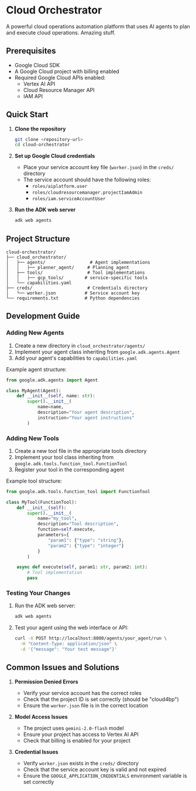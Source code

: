 # Cloud Orchestrator

A powerful cloud operations automation platform that uses AI agents to plan and execute cloud operations. Amazing stuff.

## Prerequisites

- Google Cloud SDK
- A Google Cloud project with billing enabled
- Required Google Cloud APIs enabled:
  - Vertex AI API
  - Cloud Resource Manager API
  - IAM API

## Quick Start

1. **Clone the repository**
   ```bash
   git clone <repository-url>
   cd cloud-orchestrator
   ```

2. **Set up Google Cloud credentials**
   - Place your service account key file (`worker.json`) in the `creds/` directory
   - The service account should have the following roles:
     - `roles/aiplatform.user`
     - `roles/cloudresourcemanager.projectIamAdmin`
     - `roles/iam.serviceAccountUser`



3. **Run the ADK web server**
   ```bash
   adk web agents
   ```

## Project Structure

```
cloud-orchestrator/
├── cloud_orchestrator/
│   ├── agents/                 # Agent implementations
│   │   ├── planner_agent/     # Planning agent
│   ├── tools/                 # Tool implementations
│   │   ├── gcp_tools/        # service-specific tools
│   └── capabilities.yaml      
├── creds/                     # Credentials directory
│   └── worker.json           # Service account key
└── requirements.txt          # Python dependencies
```

## Development Guide

### Adding New Agents

1. Create a new directory in `cloud_orchestrator/agents/`
2. Implement your agent class inheriting from `google.adk.agents.Agent`
3. Add your agent's capabilities to `capabilities.yaml`

Example agent structure:
```python
from google.adk.agents import Agent

class MyAgent(Agent):
    def __init__(self, name: str):
        super().__init__(
            name=name,
            description="Your agent description",
            instruction="Your agent instructions"
        )
```

### Adding New Tools

1. Create a new tool file in the appropriate tools directory
2. Implement your tool class inheriting from `google.adk.tools.function_tool.FunctionTool`
3. Register your tool in the corresponding agent

Example tool structure:
```python
from google.adk.tools.function_tool import FunctionTool

class MyTool(FunctionTool):
    def __init__(self):
        super().__init__(
            name="my_tool",
            description="Tool description",
            function=self.execute,
            parameters={
                "param1": {"type": "string"},
                "param2": {"type": "integer"}
            }
        )

    async def execute(self, param1: str, param2: int):
        # Tool implementation
        pass
```

### Testing Your Changes

1. Run the ADK web server:
   ```bash
   adk web agents
   ```

2. Test your agent using the web interface or API:
   ```bash
   curl -X POST http://localhost:8000/agents/your_agent/run \
     -H "Content-Type: application/json" \
     -d '{"message": "Your test message"}'
   ```

## Common Issues and Solutions

1. **Permission Denied Errors**
   - Verify your service account has the correct roles
   - Check that the project ID is set correctly (should be "cloud4bp")
   - Ensure the `worker.json` file is in the correct location

2. **Model Access Issues**
   - The project uses `gemini-2.0-flash` model
   - Ensure your project has access to Vertex AI API
   - Check that billing is enabled for your project

3. **Credential Issues**
   - Verify `worker.json` exists in the `creds/` directory
   - Check that the service account key is valid and not expired
   - Ensure the `GOOGLE_APPLICATION_CREDENTIALS` environment variable is set correctly


